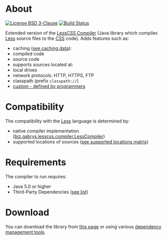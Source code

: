 # About
[![License BSD 3-Clause](https://img.shields.io/badge/license-BSD%203--Clause-blue.svg)](http://lesscss-extended-compiler.projects.gabrys.biz/license.txt)
[![Build Status](https://travis-ci.org/gabrysbiz/lesscss-extended-compiler.svg?branch=release%2F2.1.0)](https://travis-ci.org/gabrysbiz/lesscss-extended-compiler)

Extended version of the [LessCSS Compiler](http://lesscss-compiler.projects.gabrys.biz/)
(Java library which compiles [Less](http://lesscss.org/) source files to the [CSS](http://www.w3.org/Style/CSS/) code).
Adds features such as:
* caching ([see caching data](http://lesscss-extended-compiler.projects.gabrys.biz/2.1.0/caching-data.html)):
 * compiled code
 * source code
* supports sources located at:
 * local drives
 * network protocols: HTTP, HTTPS, FTP
 * classpath (prefix `classpath://`)
 * [custom - defined by programmers](http://lesscss-extended-compiler.projects.gabrys.biz/2.1.0/locations.html#custom)
 
# Compatibility
The compatibility with the [Less](http://lesscss.org/) language is determined by:
* native compiler implementation ([biz.gabrys.lesscss.compiler.LessCompiler](http://lesscss-compiler.projects.gabrys.biz/1.2.1/apidocs/index.html?biz/gabrys/lesscss/compiler/LessCompiler.html))
* supported locations of sources ([see supported locations matrix](http://lesscss-extended-compiler.projects.gabrys.biz/2.1.0/locations.html#matrix))

# Requirements
The compiler to run requires:
* Java 5.0 or higher
* Third-Party Dependencies ([see list](http://lesscss-extended-compiler.projects.gabrys.biz/2.1.0/dependencies.html))

# Download
You can download the library from [this page](http://lesscss-extended-compiler.projects.gabrys.biz/2.1.0/download.html)
or using various [dependency management tools](http://lesscss-extended-compiler.projects.gabrys.biz/2.1.0/dependency-info.html).
